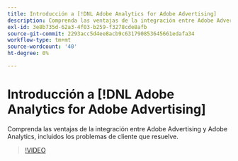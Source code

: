 ```yaml
---
title: Introducción a [!DNL Adobe Analytics for Adobe Advertising]
description: Comprenda las ventajas de la integración entre Adobe Advertising y Adobe Analytics, incluidos los problemas de cliente que resuelve.
exl-id: 3e8b735d-62a3-4f03-b259-f3278cde8afb
source-git-commit: 2293acc5d4ee8acb9c631790853645661edafa34
workflow-type: tm+mt
source-wordcount: '40'
ht-degree: 0%

---
```


# Introducción a [!DNL Adobe Analytics for Adobe Advertising]

Comprenda las ventajas de la integración entre Adobe Advertising y Adobe Analytics, incluidos los problemas de cliente que resuelve.

>[!VIDEO](https://video.tv.adobe.com/v/33491)
